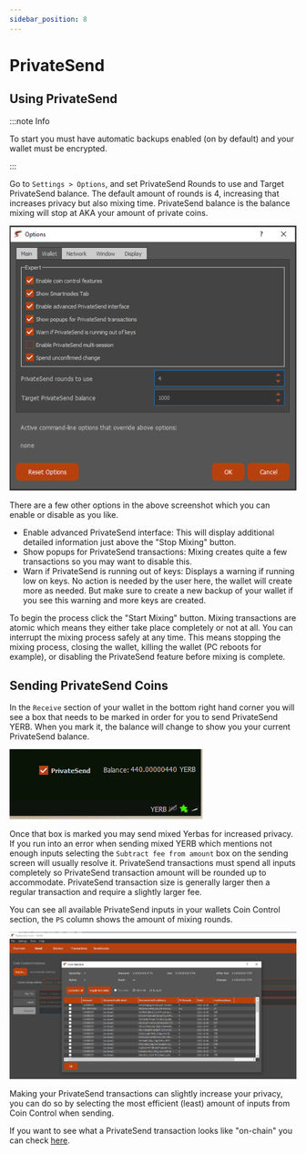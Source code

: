 ```yaml
---
sidebar_position: 8
---
```


# PrivateSend

## Using PrivateSend

:::note Info

To start you must have automatic backups enabled (on by default) and your wallet must be encrypted.

:::

Go to `Settings > Options`, and set PrivateSend Rounds to use and Target PrivateSend balance. The default amount of rounds is 4, increasing that increases privacy but also mixing time. PrivateSend balance is the balance mixing will stop at AKA your amount of private coins.

![PrivateSend Options menu](/img/wallets/gui/privatesend/privatesend_options.png)

There are a few other options in the above screenshot which you can enable or disable as you like.

- Enable advanced PrivateSend interface: This will display additional detailed information just above the "Stop Mixing" button.
- Show popups for PrivateSend transactions: Mixing creates quite a few transactions so you may want to disable this.
- Warn if PrivateSend is running out of keys: Displays a warning if running low on keys. No action is needed by the user here, the wallet will create more as needed. But make sure to create a new backup of your wallet if you see this warning and more keys are created.

To begin the process click the "Start Mixing" button. Mixing transactions are atomic which means they either take place completely or not at all. You can interrupt the mixing process safely at any time. This means stopping the mixing process, closing the wallet, killing the wallet (PC reboots for example), or disabling the PrivateSend feature before mixing is complete.

## Sending PrivateSend Coins

In the `Receive` section of your wallet in the bottom right hand corner you will see a box that needs to be marked in order for you to send PrivateSend YERB. When you mark it, the balance will change to show you your current PrivateSend balance.

![PrivateSend show balance](/img/wallets/gui/privatesend/privatesend_balance.png)

Once that box is marked you may send mixed Yerbas for increased privacy. If you run into an error when sending mixed YERB which mentions not enough inputs selecting the `Subtract fee from amount` box on the sending screen will usually resolve it. PrivateSend transactions must spend all inputs completely so PrivateSend transaction amount will be rounded up to accommodate. PrivateSend transaction size is generally larger then a regular transaction and require a slightly larger fee.

You can see all available PrivateSend inputs in your wallets Coin Control section, the `PS` column shows the amount of mixing rounds.

![PrivateSend Coin Selection](/img/wallets/gui/privatesend/privatesend_coin_selection.png)

Making your PrivateSend transactions can slightly increase your privacy, you can do so by selecting the most efficient (least) amount of inputs from Coin Control when sending.

If you want to see what a PrivateSend transaction looks like "on-chain" you can check [here](https://explorer.yerbas.com/tx/531884f12b085c032a5b2987f34fa64731c44c1c51605a9093cd414c6872f7c2).
